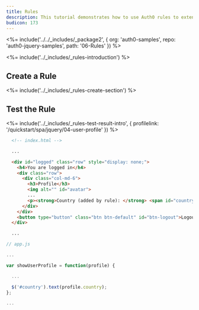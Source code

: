 ```yaml
---
title: Rules
description: This tutorial demonstrates how to use Auth0 rules to extend what Auth0 has to offer.
budicon: 173
---
```


<%= include('../../_includes/_package2', {
  org: 'auth0-samples',
  repo: 'auth0-jquery-samples',
  path: '06-Rules'
}) %>

<%= include('../_includes/_rules-introduction') %>

## Create a Rule

<%= include('../_includes/_rules-create-section') %>

## Test the Rule

<%= include('../_includes/_rules-test-result-intro', { profilelink: '/quickstart/spa/jquery/04-user-profile' }) %>

```html
  <!-- index.html -->

  ...

  <div id="logged" class="row" style="display: none;">
    <h4>You are logged in</h4>
    <div class="row">
      <div class="col-md-6">
        <h3>Profile</h3>
        <img alt="" id="avatar">
        ...
        <p><strong>Country (added by rule): </strong> <span id="country"></span></p>
      </div>
    </div>
    <button type="button" class="btn btn-default" id="btn-logout">Logout</button>
  </div>

  ...

```

```javascript
// app.js

...

var showUserProfile = function(profile) {

  ...

  $('#country').text(profile.country);
};

...
```

